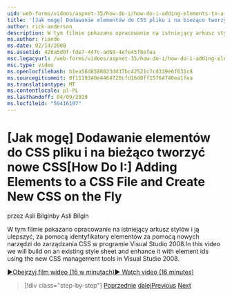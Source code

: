 ```yaml
---
uid: web-forms/videos/aspnet-35/how-do-i/how-do-i-adding-elements-to-a-css-file-and-create-new-css-on-the-fly
title: '[Jak mogę] Dodawanie elementów do CSS pliku i na bieżąco tworzyć nowe CSS | Dokumentacja firmy Microsoft'
author: rick-anderson
description: W tym filmie pokazano opracowanie na istniejący arkusz stylów i ją ulepszyć, za pomocą identyfikatory elementów za pomocą nowych narzędzi do zarządzania CSS w programie Visual Studio 2008.
ms.author: riande
ms.date: 02/14/2008
ms.assetid: 426a5d0f-fde7-447c-ad69-4efe45f8efea
msc.legacyurl: /web-forms/videos/aspnet-35/how-do-i/how-do-i-adding-elements-to-a-css-file-and-create-new-css-on-the-fly
msc.type: video
ms.openlocfilehash: b1ea56d8588023dd37bc42521c7cd339e6f631c8
ms.sourcegitcommit: 0f1119340e4464720cfd16d0ff15764746ea1fea
ms.translationtype: MT
ms.contentlocale: pl-PL
ms.lasthandoff: 04/09/2019
ms.locfileid: "59416197"
---
```

# <a name="how-do-i-adding-elements-to-a-css-file-and-create-new-css-on-the-fly"></a><span data-ttu-id="d08fd-103">[Jak mogę] Dodawanie elementów do CSS pliku i na bieżąco tworzyć nowe CSS</span><span class="sxs-lookup"><span data-stu-id="d08fd-103">[How Do I:] Adding Elements to a CSS File and Create New CSS on the Fly</span></span>

<span data-ttu-id="d08fd-104">przez Asli Bilgin</span><span class="sxs-lookup"><span data-stu-id="d08fd-104">by Asli Bilgin</span></span>

<span data-ttu-id="d08fd-105">W tym filmie pokazano opracowanie na istniejący arkusz stylów i ją ulepszyć, za pomocą identyfikatory elementów za pomocą nowych narzędzi do zarządzania CSS w programie Visual Studio 2008.</span><span class="sxs-lookup"><span data-stu-id="d08fd-105">In this video we will build on an existing style sheet and enhance it with element ids using the new CSS management tools in Visual Studio 2008.</span></span>

[<span data-ttu-id="d08fd-106">&#9654;Obejrzyj film wideo (16 w minutach)</span><span class="sxs-lookup"><span data-stu-id="d08fd-106">&#9654; Watch video (16 minutes)</span></span>](https://channel9.msdn.com/Blogs/ASP-NET-Site-Videos/how-do-i-adding-elements-to-a-css-file-and-create-new-css-on-the-fly)

> [!div class="step-by-step"]
> <span data-ttu-id="d08fd-107">[Poprzednie](how-do-i-working-with-visual-studio-2008-net-framework.md)
> [dalej](how-do-i-advance-cascading-style-sheet-features-and-management.md)</span><span class="sxs-lookup"><span data-stu-id="d08fd-107">[Previous](how-do-i-working-with-visual-studio-2008-net-framework.md)
[Next](how-do-i-advance-cascading-style-sheet-features-and-management.md)</span></span>
